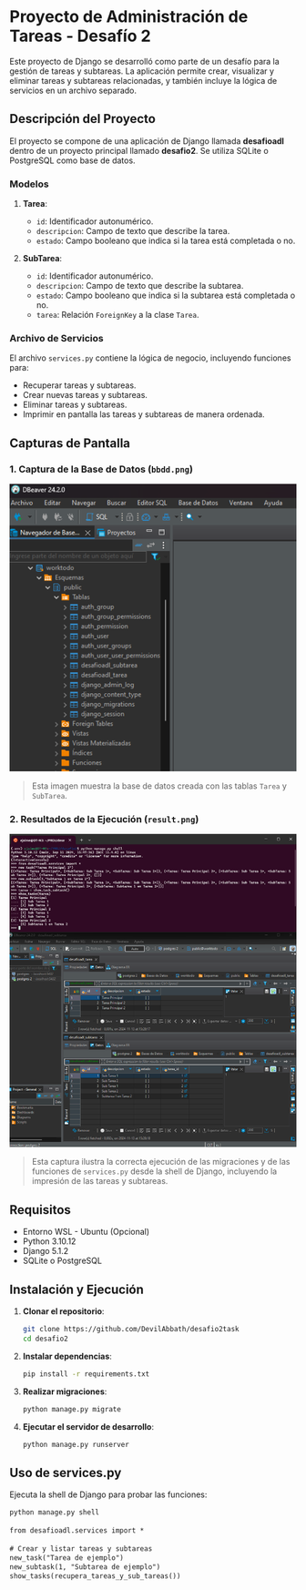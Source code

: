 # Proyecto de Administración de Tareas - Desafío 2

Este proyecto de Django se desarrolló como parte de un desafío para la gestión de tareas y subtareas. La aplicación permite crear, visualizar y eliminar tareas y subtareas relacionadas, y también incluye la lógica de servicios en un archivo separado.

## Descripción del Proyecto
El proyecto se compone de una aplicación de Django llamada **desafioadl** dentro de un proyecto principal llamado **desafio2**. Se utiliza SQLite o PostgreSQL como base de datos.

### Modelos
1. **Tarea**:
   - `id`: Identificador autonumérico.
   - `descripcion`: Campo de texto que describe la tarea.
   - `estado`: Campo booleano que indica si la tarea está completada o no.

2. **SubTarea**:
   - `id`: Identificador autonumérico.
   - `descripcion`: Campo de texto que describe la subtarea.
   - `estado`: Campo booleano que indica si la subtarea está completada o no.
   - `tarea`: Relación `ForeignKey` a la clase `Tarea`.

### Archivo de Servicios
El archivo `services.py` contiene la lógica de negocio, incluyendo funciones para:
- Recuperar tareas y subtareas.
- Crear nuevas tareas y subtareas.
- Eliminar tareas y subtareas.
- Imprimir en pantalla las tareas y subtareas de manera ordenada.

## Capturas de Pantalla
### 1. Captura de la Base de Datos (`bbdd.png`)
![Base de datos](print/bbdd.png)
> Esta imagen muestra la base de datos creada con las tablas `Tarea` y `SubTarea`.

### 2. Resultados de la Ejecución (`result.png`)
![Resultado de la ejecución](print/result.png)
> Esta captura ilustra la correcta ejecución de las migraciones y de las funciones de `services.py` desde la shell de Django, incluyendo la impresión de las tareas y subtareas.

## Requisitos
- Entorno WSL - Ubuntu (Opcional)
- Python 3.10.12
- Django 5.1.2
- SQLite o PostgreSQL

## Instalación y Ejecución
1. **Clonar el repositorio**:
   ```bash
   git clone https://github.com/DevilAbbath/desafio2task
   cd desafio2
2. **Instalar dependencias**:
   ```bash
   pip install -r requirements.txt

3. **Realizar migraciones**:
   ```bash
   python manage.py migrate

4. **Ejecutar el servidor de desarrollo**:
   ```bash
   python manage.py runserver

## Uso de services.py
Ejecuta la shell de Django para probar las funciones:

    python manage.py shell

    from desafioadl.services import *

    # Crear y listar tareas y subtareas
    new_task("Tarea de ejemplo")
    new_subtask(1, "Subtarea de ejemplo")
    show_tasks(recupera_tareas_y_sub_tareas())
